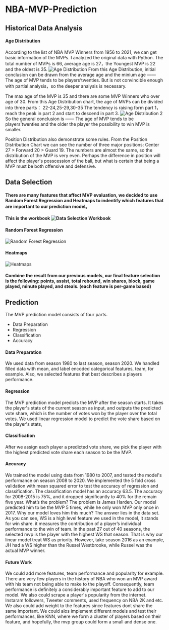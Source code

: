 # NBA-MVP-Prediction

## Historical Data Analysis

#### Age Distribution

According to the list of NBA MVP Winners from 1956 to 2021, we can get basic information of the MVPs. I analyzed the original data with Python.
The total number of MVPs is 66, average age is 27，the Youngest MVP is 22 and the oldest is 35.
![Age Distribution](https://user-images.githubusercontent.com/89670129/135693723-02fec89e-7033-4f89-b543-b3ce9a754007.png)
From this Age Distribution, initial conclusion can be drawn from the average age and the minium age —— The age of MVP tends to be players’twenties.
But is not convincible enough with partial analysis，so the deeper analysis is necessary.

The max age of the MVP is 35 and there are some MVP Winners who over age of 30.
From this Age Distribution chart, the age of MVPs can be divided into three parts： 22-24,25-29,30-35
The tendency is raising form part 1，reach the peak in part 2 and start to descend in part 3.
![Age Distribution 2](https://user-images.githubusercontent.com/89670129/135693863-c7190e3e-061b-4d9b-b603-32a179e8ef77.png)
So the general conclusion is —— The age of MVP tends to be players’twenties and the older the player the possibility to win MVP is smaller.


Position Distribution also demonstrate some rules. From the Position Distribution Chart we can see the number of three major positions: Center 27 > Forward 20 > Guard 19.
The numbers are almost the same, so the distribution of the MVP is very even.
Perhaps the difference in position will affect the player's posscession of the ball, but what is certain that being a MVP  must be both offensive and defensive.


## Data Selection
#### There are many features that affect MVP evaluation, we decided to use Random Forest Regression and Heatmaps to indentify which features that are important to our prediction model。

#### This is the workbook ![Data Selection Workbook](https://github.com/zzhu76/NBA-MVP-Prediction/blob/main/MVP_Feature_Selection_.ipynb)

#### Random Forest Regression
![Random Forest Regression](https://user-images.githubusercontent.com/89670129/135665300-428f22db-47ba-4ea4-8f7c-9ad99c065815.jpg)

#### Heatmaps
![Heatmaps](https://user-images.githubusercontent.com/89670129/135664857-d556adb7-a4c9-44af-b94d-048f90d29934.jpg)

#### Combine the result from our previous models, our final feature selection is the following: points, assist,  total rebound, win shares, block, game played, minute played, and steals. (each feature is per-game based)


## Prediction 
The MVP prediction model consists of four parts. 

  - Data Preparation
  - Regression 
  - Classification 
  - Accuracy

#### Data Preparation
We used data from season 1980 to last season, season 2020. We handled filled data with mean, and label encoded categorical features, team, for example. Also, we selected features that best describes a players performance. 

#### Regression
The MVP prediction model predicts the MVP after the season starts. It takes the player's stats of the current season as input, and outputs the predicted vote share, which is the number of votes won by the player over the total votes. We used linear regression model to predict the vote share based on the player's stats, 

#### Classification
After we assign each player a predicted vote share, we pick the player with the highest predicted vote share each season to be the MVP. 

#### Accuracy
We trained the model using data from 1980 to 2007, and tested the model's performance on season 2008 to 2020. We implemented the 5 fold cross validation with mean squared error to test the accuracy of regression and classification. The classification model has an accuracy 63.5. The accuracy for 2008-2015 is 75%, and it dropped significantly to 40% for the remain five year. What’s the problem? The problem is James Harden. Our model predicted him to be the MVP 5 times, while he only won MVP only once in 2017. Why our model loves him this much? The answer lies in the data set. As you can see, WS is a high level feature we used in the model, it stands for win share. it measures the contribution of a player’s individual performance to the win of team. In the past 27 out of 40 seasons, the selected mvp is the player with the highest WS that season. That is why our linear model treat WS as priority. However, take season 2016 as an example, JH had a WS higher than the Russel Westbrooke, while Russel was the actual MVP winner. 

#### Future Work
We could add more features, team performance and popularity for example. There are very few players in the history of NBA who won an MVP award with his team not being able to make to the playoff. Consequently, team performance is definitely a considerably important feature to add to our model. We also could scrape a player's popularity from the internet. Instaram followers, Tweeter comments, used frequency on NBA 2K and etc. We also could add weight to the features since features dont share the same important. We could alos implement different models and test their performances, like KNN, where we form a cluster of players based on their feature, and hopefully, the mvp group could form a small and dense one. 
